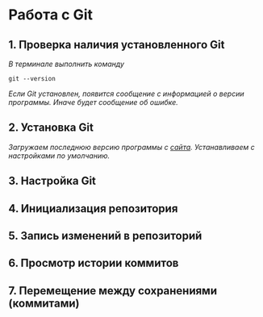 # Работа с Git
## 1. Проверка наличия установленного Git
*В терминале выполнить команду*
```
git --version
``` 
*Если Git установлен, появится сообщение с информацией о версии программы. Иначе будет сообщение об ошибке.*
## 2. Установка Git
*Загружаем последнюю версию программы с [сайта](https://git-scm.com/download/). Устанавливаем с настройками по умолчанию.*
## 3. Настройка Git
## 4. Инициализация репозитория
## 5. Запись изменений в репозиторий
## 6. Просмотр истории коммитов
## 7. Перемещение между сохранениями (коммитами)